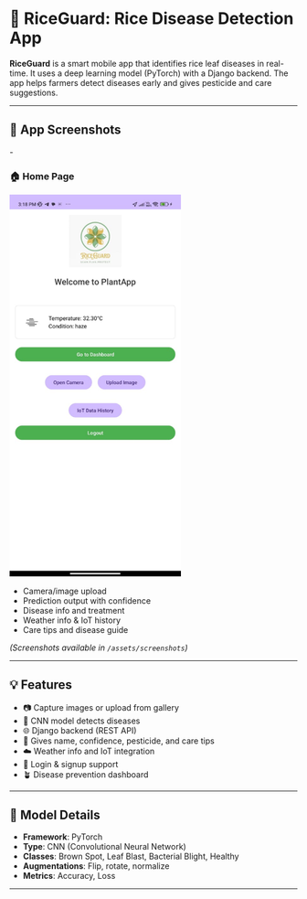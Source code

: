 # 🌾 RiceGuard: Rice Disease Detection App

**RiceGuard** is a smart mobile app that identifies rice leaf diseases in real-time. It uses a deep learning model (PyTorch) with a Django backend. The app helps farmers detect diseases early and gives pesticide and care suggestions.

---

## 📸 App Screenshots

-<h3>🏠 Home Page</h3>

<img src="assets/images/home_page.jpg" alt="Home Page" width="300"/>

- Camera/image upload  
- Prediction output with confidence  
- Disease info and treatment  
- Weather info & IoT history  
- Care tips and disease guide  

*(Screenshots available in `/assets/screenshots`)*

---

## 💡 Features

- 📷 Capture images or upload from gallery  
- 🧠 CNN model detects diseases  
- 🌐 Django backend (REST API)  
- 💬 Gives name, confidence, pesticide, and care tips  
- ☁️ Weather info and IoT integration  
- 🔐 Login & signup support  
- 🪴 Disease prevention dashboard  

---

## 🧠 Model Details

- **Framework**: PyTorch  
- **Type**: CNN (Convolutional Neural Network)  
- **Classes**: Brown Spot, Leaf Blast, Bacterial Blight, Healthy  
- **Augmentations**: Flip, rotate, normalize  
- **Metrics**: Accuracy, Loss  

---

